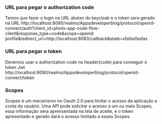### URL para pegar o authorization code
Temos que fazer o login na URL abaixo do keycloak e o token sera gerado na URL
http://localhost:8080/realms/Appsdeveloperblog/protocol/openid-connect/auth?client_id=photo-app-code-flow-client&response_type=code&scope=openid profile&redirect_uri=http://localhost:8083/callback&state=sfafasfasfas
### URL para pegar o token
Devemos usar o authorization code no header(code) para conseguir o token Jwt
http://localhost:8080/realms/Appsdeveloperblog/protocol/openid-connect/token

### Scopes
Scopes é um mecanismo no Oauth 2.0 para limitar o acesso da aplicação a conta do usuário.
Uma API pode solicitar o acesso a um ou mais Scopes, essa informação sera aprensentada na tela de aceite,
e o token apresentado e gerado dará o acesso limitado a esses Scopes.